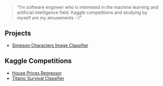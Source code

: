 > “I’m software engineer who is interested in the machine learning and artificial intelligence field. Kaggle competitions and studying by myself are my amusements :-)”

## __Projects__
* [Simpson Characters Image Classifier](https://github.com/samuxiii/notebooks/blob/master/simpsons/Simpsons.ipynb)

## __Kaggle Competitions__

* [House Prices Regressor](https://github.com/samuxiii/notebooks/blob/master/houses/House%20Prices%20Clean.ipynb)
* [Titanic Survival Classifier](https://github.com/samuxiii/notebooks/blob/master/titanic/Titanic%20Survival%20Kaggle.ipynb)

